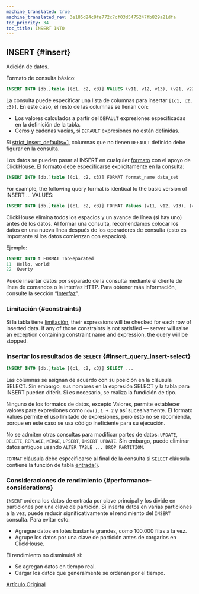 ```yaml
---
machine_translated: true
machine_translated_rev: 3e185d24c9fe772c7cf03d5475247fb829a21dfa
toc_priority: 34
toc_title: INSERT INTO
---
```


## INSERT {#insert}

Adición de datos.

Formato de consulta básico:

``` sql
INSERT INTO [db.]table [(c1, c2, c3)] VALUES (v11, v12, v13), (v21, v22, v23), ...
```

La consulta puede especificar una lista de columnas para insertar `[(c1, c2, c3)]`. En este caso, el resto de las columnas se llenan con:

-   Los valores calculados a partir del `DEFAULT` expresiones especificadas en la definición de la tabla.
-   Ceros y cadenas vacías, si `DEFAULT` expresiones no están definidas.

Si [strict\_insert\_defaults=1](../../operations/settings/settings.md), columnas que no tienen `DEFAULT` definido debe figurar en la consulta.

Los datos se pueden pasar al INSERT en cualquier [formato](../../interfaces/formats.md#formats) con el apoyo de ClickHouse. El formato debe especificarse explícitamente en la consulta:

``` sql
INSERT INTO [db.]table [(c1, c2, c3)] FORMAT format_name data_set
```

For example, the following query format is identical to the basic version of INSERT … VALUES:

``` sql
INSERT INTO [db.]table [(c1, c2, c3)] FORMAT Values (v11, v12, v13), (v21, v22, v23), ...
```

ClickHouse elimina todos los espacios y un avance de línea (si hay uno) antes de los datos. Al formar una consulta, recomendamos colocar los datos en una nueva línea después de los operadores de consulta (esto es importante si los datos comienzan con espacios).

Ejemplo:

``` sql
INSERT INTO t FORMAT TabSeparated
11  Hello, world!
22  Qwerty
```

Puede insertar datos por separado de la consulta mediante el cliente de línea de comandos o la interfaz HTTP. Para obtener más información, consulte la sección “[Interfaz](../../interfaces/index.md#interfaces)”.

### Limitación {#constraints}

Si la tabla tiene [limitación](create.md#constraints), their expressions will be checked for each row of inserted data. If any of those constraints is not satisfied — server will raise an exception containing constraint name and expression, the query will be stopped.

### Insertar los resultados de `SELECT` {#insert_query_insert-select}

``` sql
INSERT INTO [db.]table [(c1, c2, c3)] SELECT ...
```

Las columnas se asignan de acuerdo con su posición en la cláusula SELECT. Sin embargo, sus nombres en la expresión SELECT y la tabla para INSERT pueden diferir. Si es necesario, se realiza la fundición de tipo.

Ninguno de los formatos de datos, excepto Valores, permite establecer valores para expresiones como `now()`, `1 + 2` y así sucesivamente. El formato Values permite el uso limitado de expresiones, pero esto no se recomienda, porque en este caso se usa código ineficiente para su ejecución.

No se admiten otras consultas para modificar partes de datos: `UPDATE`, `DELETE`, `REPLACE`, `MERGE`, `UPSERT`, `INSERT UPDATE`.
Sin embargo, puede eliminar datos antiguos usando `ALTER TABLE ... DROP PARTITION`.

`FORMAT` cláusula debe especificarse al final de la consulta si `SELECT` cláusula contiene la función de tabla [entrada()](../table_functions/input.md).

### Consideraciones de rendimiento {#performance-considerations}

`INSERT` ordena los datos de entrada por clave principal y los divide en particiones por una clave de partición. Si inserta datos en varias particiones a la vez, puede reducir significativamente el rendimiento del `INSERT` consulta. Para evitar esto:

-   Agregue datos en lotes bastante grandes, como 100.000 filas a la vez.
-   Agrupe los datos por una clave de partición antes de cargarlos en ClickHouse.

El rendimiento no disminuirá si:

-   Se agregan datos en tiempo real.
-   Cargar los datos que generalmente se ordenan por el tiempo.

[Artículo Original](https://clickhouse.tech/docs/en/query_language/insert_into/) <!--hide-->
